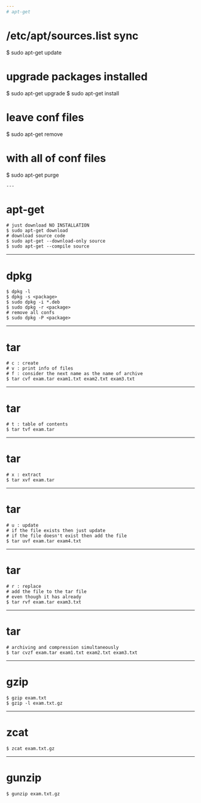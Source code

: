 ```yaml
---
# apt-get
```
# /etc/apt/sources.list sync
$ sudo apt-get update 
# upgrade packages installed
$ sudo apt-get upgrade 
$ sudo apt-get install
# leave conf files
$ sudo apt-get remove
# with all of conf files
$ sudo apt-get purge
```
---
```

# apt-get
```
# just download NO INSTALLATION
$ sudo apt-get download 
# download source code
$ sudo apt-get --download-only source 
$ sudo apt-get --compile source 
```
---
# dpkg
```
$ dpkg -l 
$ dpkg -s <package>
$ sudo dpkg -i *.deb
$ sudo dpkg -r <package>
# remove all confs
$ sudo dpkg -P <package>
```
---
# tar
```
# c : create 
# v : print info of files 
# f : consider the next name as the name of archive 
$ tar cvf exam.tar exam1.txt exam2.txt exam3.txt
```
---
# tar
```
# t : table of contents
$ tar tvf exam.tar
```
---
# tar
```
# x : extract
$ tar xvf exam.tar
```
---
# tar
```
# u : update 
# if the file exists then just update
# if the file doesn't exist then add the file
$ tar uvf exam.tar exam4.txt
```
---
# tar
```
# r : replace
# add the file to the tar file
# even though it has already
$ tar rvf exam.tar exam3.txt
```
---
# tar
```
# archiving and compression simultaneously
$ tar cvzf exam.tar exam1.txt exam2.txt exam3.txt
```
---
# gzip
```
$ gzip exam.txt
$ gzip -l exam.txt.gz
```
---
# zcat
```
$ zcat exam.txt.gz
```
---
# gunzip
```
$ gunzip exam.txt.gz
```



